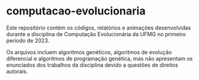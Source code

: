 # computacao-evolucionaria

Este repositório contém os códigos, relatórios e animações desenvolvidas durante a disciplina de Computação Evolucionária da UFMG no primeiro período de 2023. 

Os arquivos incluem algoritmos genéticos, algoritmos de evolução diferencial e algoritmos de programação genética, mas não apresentam os enunciados dos trabalhos da disciplina devido a questões de direitos autorais.